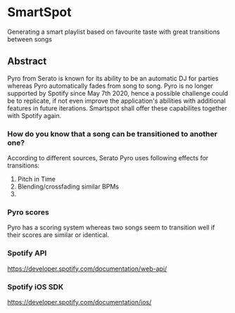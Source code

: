 # SmartSpot
Generating a smart playlist based on favourite taste with great transitions between songs

## Abstract

Pyro from Serato is known for its ability to be an automatic DJ for parties whereas Pyro automatically fades from song to song. Pyro is no longer supported by Spotify since May 7th 2020, hence a possible challenge could be to replicate, if not even improve the application's abilities with additional features in future iterations. Smartspot shall offer these capabilites together with Spotify again. 
### How do you know that a song can be transitioned to another one?

According to different sources, Serato Pyro uses following effects for transitions:

1. Pitch in Time
2. Blending/crossfading similar BPMs
3. 

### Pyro scores

Pyro has a scoring system whereas two songs seem to transition well if their scores are similar or identical. 

### Spotify API

https://developer.spotify.com/documentation/web-api/

### Spotify iOS SDK

https://developer.spotify.com/documentation/ios/

